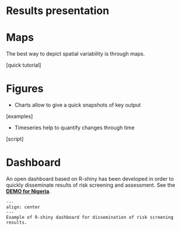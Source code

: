 # Results presentation

[//]: # (Comment)

# Maps
The best way to depict spatial variability is through maps.

[quick tutorial]

# Figures

- Charts allow to give a quick snapshots of key output

[examples]

- Timeseries help to quantify changes through time

[script]

# Dashboard

An open dashboard based on R-shiny has been developed in order to quickly disseminate results of risk screening and assessment.
See the [**DEMO for Nigeria**](https://szhaider.shinyapps.io/NigeriaDisasterRisks).

```{figure} images/dashboard.jpg
---
align: center
---
Example of R-shiny dashboard for dissemination of risk screening results.
```